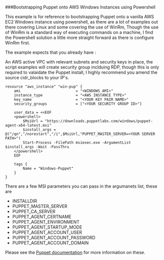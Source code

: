 ###Bootstrapping Puppet onto AWS Windows Instances using Powershell

This example is for reference to bootstrapping Puppet onto a vanilla AWS EC2 Windows instance using powershell, as there are a lot of examples out there covering Linux and some covering the use of WinRm, Though the use of WinRm is a standard way of executing commands on a machine, I find the Powershell solution a little more straight forward as there is configure WinRm first.

The example expects that you already have :

An AWS active VPC with relevant subnets and security keys in place, the script examples will create security group inclduing RDP, though this is only required to valaidate the Puppet install, I highly recommend you amend the source cidr_blocks to your IP's.

```
resource "aws_instance" "win-pup" {
    ami                         = "<WINDOWS AMI>"
    instance_type               = "<AWS INSTANCE TYPE>"
    key_name                    = "<YOUR KEY PAIR NAME>"
    security_groups             = ["<YOUR SECURITY GROUP ID>"]

    user_data = <<EOF
    <powershell>
        $MsiUrl = "https://downloads.puppetlabs.com/windows/puppet-agent-x64-latest.msi"
        $install_args = @("/qn","/norestart","/i",$MsiUrl,"PUPPET_MASTER_SERVER=<YOUR SERVER PATH>")
        Start-Process -FilePath msiexec.exe -ArgumentList $install_args -Wait -PassThru
    </powershell>
    EOF
    
    tags {
        Name = "Windows-Puppet"
    }
}
```

There are a few MSI parameters you can pass in the argumanets list, these are

* INSTALLDIR
* PUPPET_MASTER_SERVER
* PUPPET_CA_SERVER
* PUPPET_AGENT_CERTNAME
* PUPPET_AGENT_ENVIRONMENT
* PUPPET_AGENT_STARTUP_MODE
* PUPPET_AGENT_ACCOUNT_USER
* PUPPET_AGENT_ACCOUNT_PASSWORD
* PUPPET_AGENT_ACCOUNT_DOMAIN


Please see the [Puppet documentation](https://docs.puppet.com/puppet/latest/reference/install_windows.html#msi-properties) for more information on these.

